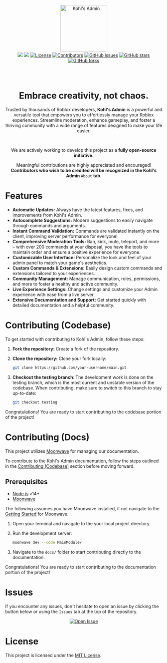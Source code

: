 <div align="center">
	<img src="assets/logo.svg" alt="Kohl's Admin" height="150" />
	<br/>
	<a href="https://docs.kohl.gg/"><img src="https://img.shields.io/badge/docs-docs.kohl.gg-222" /></a>
	<a href="https://discord.gg/bwCC7gV"><img src="https://img.shields.io/discord/694630328064671775" /></a>
	<a href="https://github.com/kohls-admin/main/blob/main/LICENSE"><img src="https://img.shields.io/github/license/kohls-admin/main" alt="License"></a>
	<a href="https://github.com/kohls-admin/main/graphs/contributors"><img src="https://img.shields.io/github/contributors/kohls-admin/main" alt="Contributors"></a>
	<a href="https://github.com/kohls-admin/main/issues"><img src="https://img.shields.io/github/issues/kohls-admin/main" alt="GitHub issues"></a>
	<a href="https://github.com/kohls-admin/main/stargazers"><img src="https://img.shields.io/github/stars/kohls-admin/main" alt="GitHub stars"></a>
	<a href="https://github.com/kohls-admin/main/network/members"><img src="https://img.shields.io/github/forks/kohls-admin/main" alt="GitHub forks"></a>
</div>

<br/><br/>
<h1 align="center">Embrace creativity, not chaos.</h1>
<!--moonwave-hide-before-this-line-->
<p align="center"> Trusted by thousands of Roblox developers, <b>Kohl's Admin</b> is a powerful and versatile tool that empowers you to effortlessly manage your Roblox experiences. Streamline moderation, enhance gameplay, and foster a thriving community with a wide range of features designed to make your life easier.</p>
<br/>


<p align="center"> We are actively working to develop this project as a <b>fully open-source initiative.</b></p>

<p align="center">
Meaningful contributions are highly appreciated and encouraged! <b>Contributors who wish to be credited will be recognized in the Kohl's Admin </b><code>About</code> <b>tab</b>.
</p>

# Features

* **Automatic Updates:** Always have the latest features, fixes, and improvements from Kohl's Admin.
* **Autocomplete Suggestions:** Modern suggestions to easily navigate through commands and arguments.
* **Instant Command Validation:** Commands are validated instantly on the client, improving server performance for everyone!
* **Comprehensive Moderation Tools:** Ban, kick, mute, teleport, and more – with over 200 commands at your disposal, you have the tools to maintain order and ensure a positive experience for everyone.
* **Customizable User Interface:** Personalize the look and feel of your admin panel to match your game's aesthetics.
* **Custom Commands & Extensions:** Easily design custom commands and extensions tailored to your experiences.
* **Community Management:** Manage communication, roles, permissions, and more to foster a healthy and active community.
* **Live Experience Settings:** Change settings and customize your Admin experience with ease from a live server.
* **Extensive Documentation and Support:** Get started quickly with detailed documentation and a helpful community.

# Contributing (Codebase)

To get started with contributing to Kohl's Admin, follow these steps:

1. **Fork the repository:** Create a fork of the repository.
2. **Clone the repository:** Clone your fork locally:

   ```bash
   git clone https://github.com/your-username/main.git
   ```

3. **Checkout the testing branch**: The development work is done on the testing branch, which is the most current and unstable version of the codebase. When contributing, make sure to switch to this branch to stay up-to-date:

   ```bash
   git checkout testing
   ```

Congratulations! You are ready to start contributing to the codebase portion of the project!

# Contributing (Docs)

This project utilizes [Moonwave](https://eryn.io/moonwave/) for managing our documentation.

To contribute to the Kohl's Admin documentation, follow the steps outlined in the [Contributing (Codebase)](#contributing-codebase) section before moving forward.

## Prerequisites

* [Node.js](https://nodejs.org/en/) v14+
* [Moonwave](https://eryn.io/moonwave/)

The following assumes you have Moonwave installed, if not navigate to the [Getting Started](https://eryn.io/moonwave/docs/intro) for Moonwave.

1. Open your terminal and navigate to the your local project directory.
2. Run the development server:

   ```bash
   moonwave dev --code MainModule/
   ```

3. Navigate to the `docs/` folder to start contributing directly to the documentation.

Congratulations! You are ready to start contributing to the documentation portion of the project!

# Issues

If you encounter any issues, don't hesitate to open an issue by clicking the button below or using the `Issues` tab at the top of the repository.

<div align="center">
  <a href="https://github.com/kohls-admin/main/issues/new" target="_blank">
    <img src="https://img.shields.io/badge/Open_Issue-Click_Here-blue?style=for-the-badge" alt="Open Issue" />
  </a>
</div>

# License

This project is licensed under the [MIT License](https://github.com/kohls-admin/main/blob/master/LICENSE.txt).
